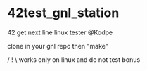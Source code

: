# 42test_gnl_station
42 get next line linux tester @Kodpe

clone in your gnl repo then "make"

/ ! \ works only on linux and do not test bonus

